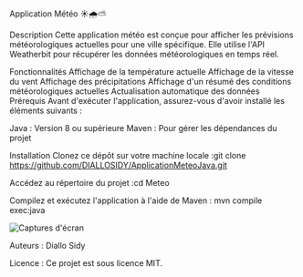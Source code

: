 Application Météo ☀️🌧️⛅️

Description
Cette application météo est conçue pour afficher les prévisions météorologiques actuelles pour une ville spécifique. Elle utilise l'API Weatherbit pour récupérer les données météorologiques en temps réel.

Fonctionnalités
Affichage de la température actuelle
Affichage de la vitesse du vent
Affichage des précipitations
Affichage d'un résumé des conditions météorologiques actuelles
Actualisation automatique des données
Prérequis
Avant d'exécuter l'application, assurez-vous d'avoir installé les éléments suivants :

Java : Version 8 ou supérieure
Maven : Pour gérer les dépendances du projet

Installation
Clonez ce dépôt sur votre machine locale :git clone https://github.com/DIALLOSIDY/ApplicationMeteoJava.git


Accédez au répertoire du projet :cd Meteo

Compilez et exécutez l'application à l'aide de Maven : mvn compile exec:java



![Captures d'écran](Data/capture.png)

Auteurs :
Diallo Sidy

Licence :
Ce projet est sous licence MIT.

